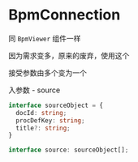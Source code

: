 # BpmConnection

同 `BpmViewer` 组件一样

因为需求变多，原来的废弃，使用这个

接受参数由多个变为一个

入参数 - source

```typescript
interface sourceObject = {
  docId: string;
  procDefKey: string;
  title?: string;
}

interface source: sourceObject[];
```
